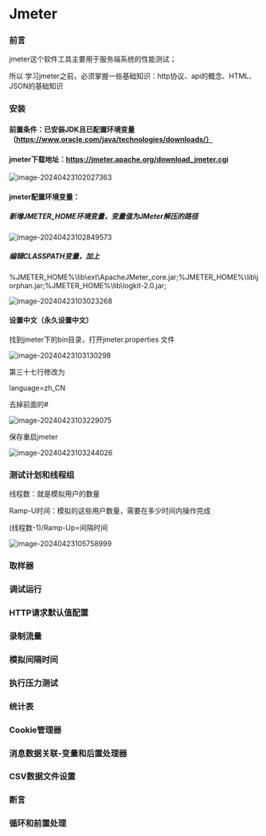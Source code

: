 # Jmeter

### 前言

jmeter这个软件工具主要用于服务端系统的性能测试；

所以 学习jmeter之前，必须掌握一些基础知识：http协议、api的概念、HTML、JSON的基础知识



### 安装

#### 前置条件：已安装JDK且已配置环境变量（https://www.oracle.com/java/technologies/downloads/）

#### jmeter下载地址：https://jmeter.apache.org/download_jmeter.cgi

![image-20240423102027363](https://s2.loli.net/2024/04/23/2ZnWMSmhdKkA7Ru.png)

#### jmeter配置环境变量：

##### 新增JMETER_HOME环境变量，变量值为JMeter解压的路径

![image-20240423102849573](https://s2.loli.net/2024/04/23/A4WVOf1oReBDQEZ.png)

##### 编辑CLASSPATH变量，加上

%JMETER_HOME%\lib\ext\ApacheJMeter_core.jar;%JMETER_HOME%\lib\jorphan.jar;%JMETER_HOME%\lib\logkit-2.0.jar;

![image-20240423103023268](https://s2.loli.net/2024/04/23/MV5lwpu6L2O9sT3.png)

#### 设置中文（永久设置中文）

找到jmeter下的bin目录，打开jmeter.properties 文件

![image-20240423103130298](https://s2.loli.net/2024/04/23/vQrBeyD4oMdpYtx.png)

第三十七行修改为

language=zh_CN

去掉前面的#

![image-20240423103229075](https://s2.loli.net/2024/04/23/Qbj8tkNHyfxJFd1.png)

保存重启jmeter

![image-20240423103244026](https://s2.loli.net/2024/04/23/3Ky9ZLUS2RnoCNc.png)

### 测试计划和线程组

线程数：就是模拟用户的数量

Ramp-U时间：模拟的这些用户数量，需要在多少时间内操作完成

(线程数-1)/Ramp-Up=间隔时间

![image-20240423105758999](https://s2.loli.net/2024/04/23/t3m7JIKjHDr5EdL.png)

### 取样器







### 调试运行





### HTTP请求默认值配置







### 录制流量







### 模拟间隔时间







### 执行压力测试







### 统计表







### Cookie管理器







### 消息数据关联-变量和后置处理器









### CSV数据文件设置









### 断言







### 循环和前置处理



